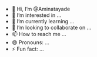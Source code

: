 - 👋 Hi, I’m @Aminatayade
- 👀 I’m interested in ...
- 🌱 I’m currently learning ...
- 💞️ I’m looking to collaborate on ...
- 📫 How to reach me ...
- 😄 Pronouns: ...
- ⚡ Fun fact: ...

<!---
Aminatayade/Aminatayade is a ✨ special ✨ repository because its `README.md` (this file) appears on your GitHub profile.
You can click the Preview link to take a look at your changes.
--->
